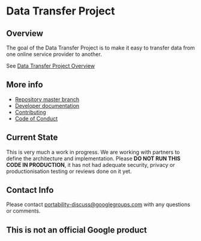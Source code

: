 # Data Transfer Project

## Overview
The goal of the Data Transfer Project is to make it easy to transfer data
from one online service provider to another.

See [Data Transfer Project Overview](Documentation/Overview.md)

## More info

* [Repository master branch](https://github.com/google/data-portability)
* [Developer documentation](Documentation/Developer.md)
* [Contributing](CONTRIBUTING.md)
* [Code of Conduct](CODE_OF_CONDUCT.md)

## Current State
This is very much a work in progress.  We are working with partners to
define the architecture and implementation.  Please **DO NOT RUN THIS CODE
IN PRODUCTION**, it has not had adequate security, privacy or
productionisation testing or reviews done on it yet.

## Contact Info
Please contact [portability-discuss@googlegroups.com](mailto:portability-discuss@googlegroups.com)
with any questions or comments.



## This is not an official Google product
